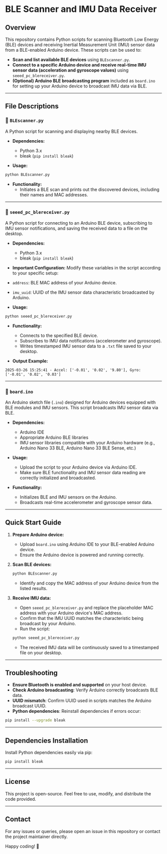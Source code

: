 # BLE Scanner and IMU Data Receiver

## Overview
This repository contains Python scripts for scanning Bluetooth Low Energy (BLE) devices and receiving Inertial Measurement Unit (IMU) sensor data from a BLE-enabled Arduino device. These scripts can be used to:

- **Scan and list available BLE devices** using `BLEscanner.py`.
- **Connect to a specific Arduino device and receive real-time IMU sensor data (acceleration and gyroscope values)** using `seeed_pc_blereceiver.py`.
- **(Optional) Arduino BLE broadcasting program** included as `board.ino` for setting up your Arduino device to broadcast IMU data via BLE.

---

## File Descriptions

### 📄 `BLEscanner.py`
A Python script for scanning and displaying nearby BLE devices.

- **Dependencies:**
  - Python 3.x
  - bleak (`pip install bleak`)

- **Usage:**
```bash
python BLEscanner.py
```

- **Functionality:**
  - Initiates a BLE scan and prints out the discovered devices, including their names and MAC addresses.

---

### 📄 `seeed_pc_blereceiver.py`
A Python script for connecting to an Arduino BLE device, subscribing to IMU sensor notifications, and saving the received data to a file on the desktop.

- **Dependencies:**
  - Python 3.x
  - bleak (`pip install bleak`)

- **Important Configuration:**
Modify these variables in the script according to your specific setup:

- `address`: BLE MAC address of your Arduino device.
- `imu_uuid`: UUID of the IMU sensor data characteristic broadcasted by Arduino.

- **Usage:**
```bash
python seeed_pc_blereceiver.py
```

- **Functionality:**
  - Connects to the specified BLE device.
  - Subscribes to IMU data notifications (accelerometer and gyroscope).
  - Writes timestamped IMU sensor data to a `.txt` file saved to your desktop.

- **Output Example:**
```
2025-03-26 15:25:41 - Accel: ['-0.01', '0.02', '9.80'], Gyro: ['-0.01', '0.02', '0.03']
```

---

### 📄 `board.ino`
An Arduino sketch file (`.ino`) designed for Arduino devices equipped with BLE modules and IMU sensors. This script broadcasts IMU sensor data via BLE.

- **Dependencies:**
  - Arduino IDE
  - Appropriate Arduino BLE libraries
  - IMU sensor libraries compatible with your Arduino hardware (e.g., Arduino Nano 33 BLE, Arduino Nano 33 BLE Sense, etc.)

- **Usage:**
  - Upload the script to your Arduino device via Arduino IDE.
  - Make sure BLE functionality and IMU sensor data reading are correctly initialized and broadcasted.

- **Functionality:**
  - Initializes BLE and IMU sensors on the Arduino.
  - Broadcasts real-time accelerometer and gyroscope sensor data.

---

## Quick Start Guide

1. **Prepare Arduino device:**
   - Upload `board.ino` using Arduino IDE to your BLE-enabled Arduino device.
   - Ensure the Arduino device is powered and running correctly.

2. **Scan BLE devices:**
   ```bash
   python BLEscanner.py
   ```
   - Identify and copy the MAC address of your Arduino device from the listed results.

3. **Receive IMU data:**
   - Open `seeed_pc_blereceiver.py` and replace the placeholder MAC address with your Arduino device's MAC address.
   - Confirm that the IMU UUID matches the characteristic being broadcast by your Arduino.
   - Run the script:
   ```bash
   python seeed_pc_blereceiver.py
   ```
   - The received IMU data will be continuously saved to a timestamped file on your desktop.

---

## Troubleshooting

- **Ensure Bluetooth is enabled and supported** on your host device.
- **Check Arduino broadcasting**: Verify Arduino correctly broadcasts BLE data.
- **UUID mismatch**: Confirm UUID used in scripts matches the Arduino broadcast UUID.
- **Python dependencies**: Reinstall dependencies if errors occur:
```bash
pip install --upgrade bleak
```

---

## Dependencies Installation

Install Python dependencies easily via pip:

```bash
pip install bleak
```

---

## License

This project is open-source. Feel free to use, modify, and distribute the code provided.

---

## Contact

For any issues or queries, please open an issue in this repository or contact the project maintainer directly.

Happy coding! 🎉